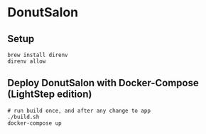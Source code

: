 # DonutSalon

## Setup

```
brew install direnv
direnv allow
```

## Deploy DonutSalon with Docker-Compose (LightStep edition)

```
# run build once, and after any change to app
./build.sh
docker-compose up
```